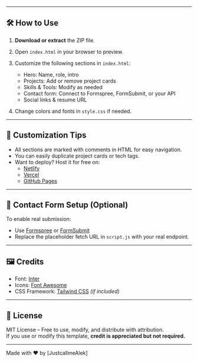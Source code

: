 
---

## 🛠️ How to Use

1. **Download or extract** the ZIP file.
2. Open `index.html` in your browser to preview.
3. Customize the following sections in `index.html`:
   - Hero: Name, role, intro
   - Projects: Add or remove project cards
   - Skills & Tools: Modify as needed
   - Contact form: Connect to Formspree, FormSubmit, or your API
   - Social links & resume URL

4. Change colors and fonts in `style.css` if needed.

---

## 🎨 Customization Tips

- All sections are marked with comments in HTML for easy navigation.
- You can easily duplicate project cards or tech tags.
- Want to deploy? Host it for free on:
  - [Netlify](https://www.netlify.com)
  - [Vercel](https://vercel.com)
  - [GitHub Pages](https://pages.github.com)

---

## 📧 Contact Form Setup (Optional)

To enable real submission:
- Use [Formspree](https://formspree.io/) or [FormSubmit](https://formsubmit.co/)
- Replace the placeholder fetch URL in `script.js` with your real endpoint.

---

## 🖼️ Credits

- Font: [Inter](https://fonts.google.com/specimen/Inter)
- Icons: [Font Awesome](https://fontawesome.com)
- CSS Framework: [Tailwind CSS](https://tailwindcss.com) *(if included)*

---

## 📄 License

MIT License – Free to use, modify, and distribute with attribution.  
If you use or modify this template, **credit is appreciated but not required.**

---

Made with ❤️ by [JustcallmeAlek]
